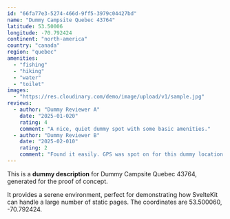 ```yaml
---
id: "66fa77e3-5274-466d-9ff5-3979c04427bd"
name: "Dummy Campsite Quebec 43764"
latitude: 53.50006
longitude: -70.792424
continent: "north-america"
country: "canada"
region: "quebec"
amenities:
  - "fishing"
  - "hiking"
  - "water"
  - "toilet"
images:
  - "https://res.cloudinary.com/demo/image/upload/v1/sample.jpg"
reviews:
  - author: "Dummy Reviewer A"
    date: "2025-01-020"
    rating: 4
    comment: "A nice, quiet dummy spot with some basic amenities."
  - author: "Dummy Reviewer B"
    date: "2025-02-010"
    rating: 2
    comment: "Found it easily. GPS was spot on for this dummy location."
---
```


This is a **dummy description** for Dummy Campsite Quebec 43764, generated for the proof of concept.

It provides a serene environment, perfect for demonstrating how SvelteKit can handle a large number of static pages. The coordinates are 53.500060, -70.792424.
